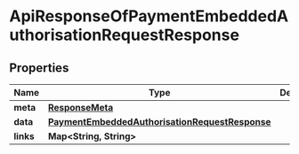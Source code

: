 
# ApiResponseOfPaymentEmbeddedAuthorisationRequestResponse

## Properties
Name | Type | Description | Notes
------------ | ------------- | ------------- | -------------
**meta** | [**ResponseMeta**](ResponseMeta.md) |  |  [optional]
**data** | [**PaymentEmbeddedAuthorisationRequestResponse**](PaymentEmbeddedAuthorisationRequestResponse.md) |  |  [optional]
**links** | **Map&lt;String, String&gt;** |  |  [optional]



